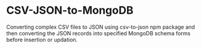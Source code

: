 # CSV-JSON-to-MongoDB
Converting complex CSV files to JSON using csv-to-json npm package and then converting the JSON records into specified MongoDB schema forms before insertion or updation.
